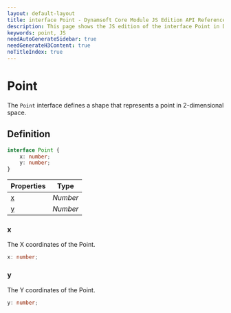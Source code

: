 ```yaml
---
layout: default-layout
title: interface Point - Dynamsoft Core Module JS Edition API Reference
description: This page shows the JS edition of the interface Point in Dynamsoft Core Module.
keywords: point, JS
needAutoGenerateSidebar: true
needGenerateH3Content: true
noTitleIndex: true
---
```


# Point

The `Point` interface defines a shape that represents a point in 2-dimensional space.

## Definition

```typescript
interface Point {
    x: number;
    y: number;
}
```

| Properties | Type |
|---------- | ---- |
| [x](#x) | *Number* |
| [y](#y) | *Number* |

### x

The X coordinates of the Point.

```typescript
x: number;
```

### y

The Y coordinates of the Point.

```typescript
y: number;
```